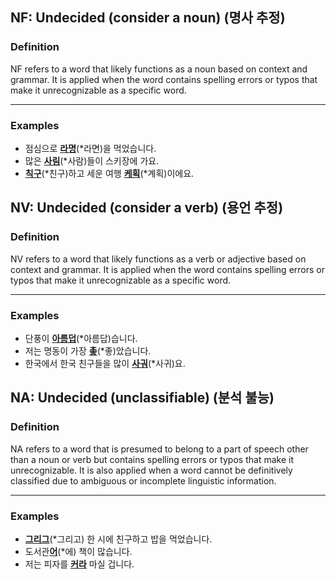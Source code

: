 ## NF: Undecided (consider a noun) (명사 추정)

### Definition
NF refers to a word that likely functions as a noun based on context and grammar. It is applied when the word contains spelling errors or typos that make it unrecognizable as a specific word.

---

### Examples
- 점심으로 <ins>**라명**</ins>(*라면)을 먹었습니다.
- 많은 <ins>**사림**</ins>(*사람)들이 스키장에 가요.
- <ins>**칙구**</ins>(*친구)하고 세운 여행 <ins>**케획**</ins>(*계획)이에요.

## NV: Undecided (consider a verb) (용언 추정)

### Definition
NV refers to a word that likely functions as a verb or adjective based on context and grammar. It is applied when the word contains spelling errors or typos that make it unrecognizable as a specific word.

---

### Examples
- 단풍이 <ins>**아름덥**</ins>(*아름답)습니다.
- 저는 명동이 가장 <ins>**촣**</ins>(*좋)았습니다.
- 한국에서 한국 친구들을 많이 <ins>**사궈**</ins>(*사귀)요.

## NA: Undecided (unclassifiable) (분석 불능)

### Definition
NA refers to a word that is presumed to belong to a part of speech other than a noun or verb but contains spelling errors or typos that make it unrecognizable. It is also applied when a word cannot be definitively classified due to ambiguous or incomplete linguistic information.

---

### Examples
- <ins>**그리그**</ins>(*그리고) 한 시에 친구하고 밥을 먹었습니다.
- 도서관<ins>**어**</ins>(*에) 책이 많습니다.
- 저는 피자를 <ins>**커라**</ins> 마실 겁니다.
